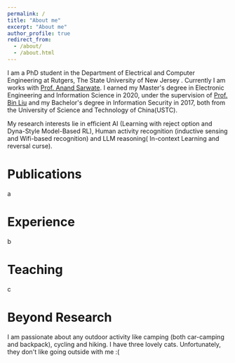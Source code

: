 ```yaml
---
permalink: /
title: "About me"
excerpt: "About me"
author_profile: true
redirect_from: 
  - /about/
  - /about.html
---
```


I am a PhD student in the Department of Electrical and Computer Engineering at Rutgers, The State University of New Jersey . Currently I am works with [Prof. Anand Sarwate](https://adsarwate.github.io). I earned my Master's degree in Electronic Engineering and Information Science in 2020, under the supervision of [Prof. Bin Liu](https://scholar.google.com/citations?user=kReWULQAAAAJ&hl=zh-CN) and my Bachelor's degree in Information Security in 2017, both from the University of Science and Technology of China(USTC).

My research interests lie in efficient AI (Learning with reject option and Dyna-Style Model-Based RL), Human activity recognition (inductive sensing and Wifi-based recognition) and LLM reasoning( In-context Learning and reversal curse).

Publications
======
a

Experience
======
b

Teaching
======
c

Beyond Research
======
I am passionate about any outdoor activity like camping (both car-camping and backpack), cycling and hiking. I have three lovely cats. Unfortunately, they don't like going outside with me :(
